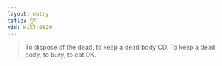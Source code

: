 ```yaml
---
layout: entry
title: དུར་
vid: Hill:0829
---
```

> To dispose of the dead, to keep a dead body CD. To keep a dead body, to bury, to eat DK.
